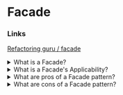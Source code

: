 # Facade

### Links

[Refactoring guru / facade](https://refactoring.guru/design-patterns/facade)

<details>
  <summary>What is a Facade?</summary>

Facade is a structural design pattern that provides a simplified interface to a library, a framework, or any other complex set of classes.

</details>

<details>
  <summary>What is a Facade's Applicability?</summary>

- Use the Facade pattern when you need to have a limited but straightforward interface to a complex subsystem;
- Use the Facade when you want to structure a subsystem into layers.

</details>

<details>
  <summary>What are pros of a Facade pattern?</summary>

- It is possible to isolate your code from the complexity of a subsystem.

</details>

<details>
  <summary>What are cons of a Facade pattern?</summary>

- A facade can become a god object coupled to all classes of an app.

</details>
